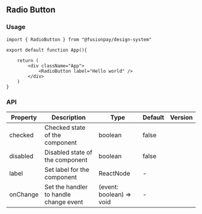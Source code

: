 ## Radio Button

### Usage

```
import { RadioButton } from "@fusionpay/design-system"

export default function App(){

    return (
        <div className="App">
            <RadioButton label="Hello world" />
        </div>
    )
}

```

### API

| Property | Description                            | Type                     | Default | Version |
| -------- | -------------------------------------- | ------------------------ | ------- | ------- |
| checked  | Checked state of the component         | boolean                  | false   |         |
| disabled | Disabled state of the component        | boolean                  | false   |         |
| label    | Set label for the component            | ReactNode                | -       |         |
| onChange | Set the handler to handle change event | (event: boolean) => void | -       |         |
